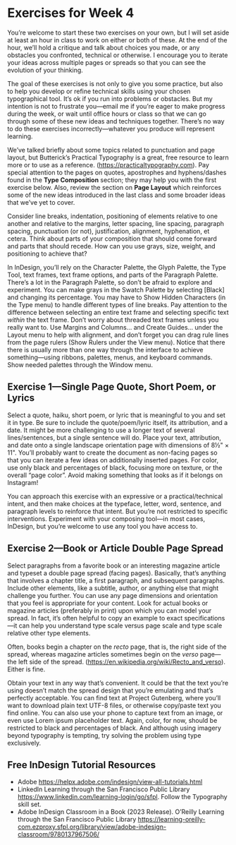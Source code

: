# Exercises for Week 4

You’re welcome to start these two exercises on your own, but I will set aside at least an hour in class to work on either or both of these. At the end of the hour, we’ll hold a critique and talk about choices you made, or any obstacles you confronted, technical or otherwise. I encourage you to iterate your ideas across multiple pages or spreads so that you can see the evolution of your thinking. 

The goal of these exercises is not only to give you some practice, but also to help you develop or refine technical skills using your chosen typographical tool. It’s ok if you run into problems or obstacles. But my intention is not to frustrate you—email me if you’re eager to make progress during the week, or wait until office hours or class so that we can go through some of these new ideas and techniques together. There’s no way to do these exercises incorrectly—whatever you produce will represent learning.

We’ve talked briefly about some topics related to punctuation and page layout, but Butterick’s Practical Typography is a great, free resource to learn more or to use as a reference. (https://practicaltypography.com). Pay special attention to the pages on quotes, apostrophes and hyphens/dashes found in the **Type Composition** section; they may help you with the first exercise below. Also, review the section on **Page Layout** which reinforces some of the new ideas introduced in the last class and some broader ideas that we’ve yet to cover.

Consider line breaks, indentation, positioning of elements relative to one another and relative to the margins, letter spacing, line spacing, paragraph spacing, punctuation (or not), justification, alignment, hyphenation, et cetera. Think about parts of your composition that should come forward and parts that should recede. How can you use grays, size, weight, and positioning to achieve that?

In InDesign, you’ll rely on the Character Palette, the Glyph Palette, the Type Tool, text frames, text frame options, and parts of the Paragraph Palette. There’s a lot in the Paragraph Palette, so don’t be afraid to explore and experiment. You can make grays in the Swatch Palette by selecting [Black] and changing its percentage. You may have to Show Hidden Characters (in the Type menu) to handle different types of line breaks. Pay attention to the difference between selecting an entire text frame and selecting specific text *within* the text frame. Don’t worry about threaded text frames unless you really want to. Use Margins and Columns… and Create Guides… under the Layout menu to help with alignment, and don’t forget you can drag rule lines from the page rulers (Show Rulers under the View menu). Notice that there there is usually more than one way through the interface to achieve something—using ribbons, palettes, menus, and keyboard commands. Show needed palettes through the Window menu.

## Exercise 1—Single Page Quote, Short Poem, or Lyrics
Select a quote, haiku, short poem, or lyric that is meaningful to you and set it in type. Be sure to include the quote/poem/lyric itself, its attribution, and a date. It might be more challenging to use a longer text of several lines/sentences, but a single sentence will do. Place your text, attribution, and date onto a single landscape orientation page with dimensions of 8½" × 11". You’ll probably want to create the document as non-facing pages so that you can iterate a few ideas on additionally inserted pages. For color, use only black and percentages of black, focusing more on texture, or the overall “page color”. Avoid making something that looks as if it belongs on Instagram!

You can approach this exercise with an expressive or a practical/technical intent, and then make choices at the typeface, letter, word, sentence, and paragraph levels to reinforce that intent. But you’re not restricted to specific interventions. Experiment with your composing tool—in most cases, InDesign, but you’re welcome to use any tool you have access to. 

## Exercise 2—Book or Article Double Page Spread
Select paragraphs from a favorite book or an interesting magazine article and typeset a double page spread (facing pages). Basically, that’s anything that involves a chapter title, a first paragraph, and subsequent paragraphs. Include other elements, like a subtitle, author, or anything else that might challenge you further. You can use any page dimensions and orientation that you feel is appropriate for your content. Look for actual books or magazine articles (preferably in print) upon which you can model your spread. In fact, it’s often helpful to copy an example to exact specifications—it can help you understand type scale versus page scale and type scale relative other type elements.

Often, books begin a chapter on the *recto* page, that is, the right side of the spread, whereas magazine articles sometimes begin on the *verso* page—the left side of the spread. (https://en.wikipedia.org/wiki/Recto_and_verso). Either is fine. 

Obtain your text in any way that’s convenient. It could be that the text you’re using doesn’t match the spread design that you’re emulating and that’s perfectly acceptable. You can find text at Project Gutenberg, where you’ll want to download plain text UTF-8 files, or otherwise copy/paste text you find online. You can also use your phone to capture text from an image, or even use Lorem ipsum placeholder text. Again, color, for now, should be restricted to black and percentages of black. And although using imagery beyond typography is tempting, try solving the problem using type exclusively.

## Free InDesign Tutorial Resources
* Adobe https://helpx.adobe.com/indesign/view-all-tutorials.html
* LinkedIn Learning through the San Francisco Public Library https://www.linkedin.com/learning-login/go/sfpl. Follow the Typography skill set.
* Adobe InDesign Classroom in a Book (2023 Release). O’Reilly Learning through the San Francisco Public Library https://learning-oreilly-com.ezproxy.sfpl.org/library/view/adobe-indesign-classroom/9780137967506/